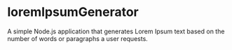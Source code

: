 # loremIpsumGenerator
A simple Node.js application that generates Lorem Ipsum text based on the number of words or paragraphs a user requests.
